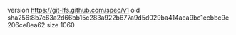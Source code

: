 version https://git-lfs.github.com/spec/v1
oid sha256:8b7c63a2d66bb15c283a922b677a9d5d029ba414aea9bc1ecbbc9e206ce8ea62
size 1060
